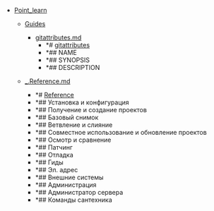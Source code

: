 - <a href = "F:\Node_projects\Node_Way\NBase\_Md\_Index\_Git.old\content\Docs\git-scm.com\Point_learn\cat.Point_learn\dir.Point_learn.md">Point_learn</a>
    - <a href = "F:\Node_projects\Node_Way\NBase\_Md\_Index\_Git.old\content\Docs\git-scm.com\Point_learn\Guides\cat.Guides\dir.Guides.md">Guides</a>
        - <a href = "F:\Node_projects\Node_Way\NBase\_Md\_Index\_Git.old\content\Docs\git-scm.com\Point_learn\Guides\gitattributes.md">gitattributes.md</a>
            - *# [gitattributes](https://git-scm.com/docs/gitattributes)
            - *## NAME
            - *## SYNOPSIS
            - *## DESCRIPTION
    
    - <a href = "F:\Node_projects\Node_Way\NBase\_Md\_Index\_Git.old\content\Docs\git-scm.com\Point_learn\_.Reference.md">_.Reference.md</a>
        - *# [Reference](https://git-scm.com/docs)
        - *## Установка и конфигурация
        - *## Получение и создание проектов
        - *## Базовый снимок
        - *## Ветвление и слияние
        - *## Совместное использование и обновление проектов
        - *## Осмотр и сравнение
        - *## Патчинг
        - *## Отладка
        - *## Гиды
        - *## Эл. адрес
        - *## Внешние системы
        - *## Администрация
        - *## Администратор сервера
        - *## Команды сантехника

